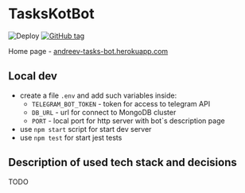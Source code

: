 # TasksKotBot
![Deploy](https://github.com/andreevWork/taskbot/workflows/Deploy/badge.svg)
[![GitHub tag](https://img.shields.io/github/tag/andreevWork/taskbot.svg)](https://github.com/andreevWork/taskbot/tags)

Home page - <a href="https://andreev-tasks-bot.herokuapp.com/">andreev-tasks-bot.herokuapp.com</a>

## Local dev

- create a file `.env` and add such variables inside:
  - `TELEGRAM_BOT_TOKEN` - token for access to telegram API
  - `DB_URL` - url for connect to MongoDB cluster
  - `PORT` - local port for http server with bot`s description page
- use `npm start` script for start dev server
- use `npm test` for start jest tests  

## Description of used tech stack and decisions

TODO